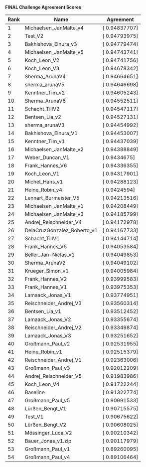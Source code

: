 **FINAL Challenge Agreement Scores**



|Rank|Name|Agreement|
|----|-----|---|
|1|Michaelsen_JanMalte_v4|[ 0.94837707]|
|2|Test_V2|[ 0.94793975]|
|3|Bakhishova_Elnura_v3|[ 0.94779474]|
|4|Michaelsen_JanMalte_v5|[ 0.94743741]|
|5|Koch_Leon_V2|[ 0.94741756]|
|6|Koch_Leon_V3|[ 0.94678342]|
|7|Sherma_ArunaV4|[ 0.94664651]|
|8|sherma_arunaV5|[ 0.94646698]|
|9|Kenntner_Tim_v2|[ 0.94605243]|
|10|Sherma_ArunaV6|[ 0.94552511]|
|11|Schacht_TillV2|[ 0.94547117]|
|12|Bentsen_Lia_v2|[ 0.94527131]|
|13|sherma_arunaV3|[ 0.94454992]|
|14|Bakhishova_Elnura_V1|[ 0.94453007]|
|15|Kenntner_Tim_v1|[ 0.94437039]|
|16|Michaelsen_JanMalte_v2|[ 0.94388849]|
|17|Weber_Duncan_V1|[ 0.9434675]|
|18|Frank_Hannes_V6|[ 0.94336355]|
|19|Koch_Leon_V1|[ 0.94317901]|
|20|Michel_Hans_v1|[ 0.94288123]|
|21|Heine_Robin_v4|[ 0.9424594]|
|22|Lennart_Burmeister_V5|[ 0.94213516]|
|23|Michaelsen_JanMalte_v1|[ 0.94208449]|
|24|Michaelsen_JanMalte_v3|[ 0.94185799]|
|25|Andrej_Reischneider_V4|[ 0.94172978]|
|26|DelaCruzGonzalez_Roberto_v1|[ 0.94167733]|
|27|Schacht_TillV1|[ 0.94144714]|
|28|Frank_Hannes_V5|[ 0.94053584]|
|29|Beller_Jan-Niclas_v1|[ 0.94049853]|
|30|Sherma_ArunaV2|[ 0.94049102]|
|31|Krueger_Simon_v1|[ 0.94005984]|
|32|Frank_Hannes_V2|[ 0.93999583]|
|33|Frank_Hannes_V1|[ 0.93975353]|
|34|Lamaack_Jonas_V1|[ 0.93774951]|
|35|Reischneider_Andrej_V3|[ 0.93560314]|
|36|Bentsen_Lia_v1|[ 0.93512452]|
|37|Lamaack_Jonas_V2|[ 0.93355674]|
|38|Reischneider_Andrej_V2|[ 0.93349874]|
|39|Lamaack_Jonas_V3|[ 0.93251652]|
|40|Großmann_Paul_v2|[ 0.92531955]|
|41|Heine_Robin_v1|[ 0.92515379]|
|42|Reischneider_Andrej_V1|[ 0.92363006]|
|43|Großmann_Paul_v3|[ 0.92012209]|
|44|Andrej_Reischneider_V5|[ 0.91983986]|
|45|Koch_Leon_V4|[ 0.91722244]|
|46|Baseline|[ 0.91322774]|
|47|Großmann_Paul_v5|[ 0.90991533]|
|48|Lürßen_Bengt_V1|[ 0.90715575]|
|49|Test_V1|[ 0.90675622]|
|50|Lürßen_Bengt_V2|[ 0.90608025]|
|51|Mössinger_Luca_V2|[ 0.90210342]|
|52|Bauer_Jonas_v1.zip|[ 0.90117979]|
|53|Großmann_Paul_v1|[ 0.89260095]|
|54|Großmann_Paul_v4|[ 0.89106464]|
